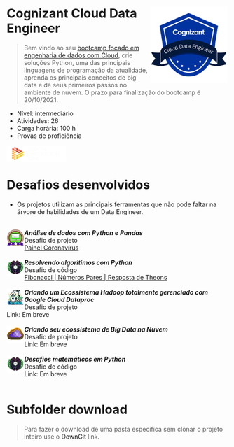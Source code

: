 <div width="100%">
        <img src="./atividades/cognizant.png" width="35%" align="right">
<h1> Cognizant Cloud Data Engineer </h1>
</div>


> Bem vindo ao seu <a href="https://digitalinnovation.one/bootcamps/cognizant-cloud-data-engineer">bootcamp focado em engenharia de dados com Cloud</a>, crie soluções Python, uma das principais linguagens de programação da atualidade, aprenda os principais conceitos de big data e dê seus primeiros passos no ambiente de nuvem. O prazo para finalização do bootcamp é 20/10/2021.

* Nível: intermediário
* Atividades: 26
* Carga horária: 100 h
* Provas de proficiência 

<div width="100%">
    <img src="./atividades/dio.png" align="left">
</div>

<br><br>
<h1> Desafios desenvolvidos</h1>

- Os projetos utilizam as principais ferramentas que não pode faltar na árvore de habilidades de um Data Engineer.

<br>
<div width="100%">
        <img src="./atividades/dio_bagde_desafio1.png" width="8%" align="left">
        <em><b>Análise de dados com Python e Pandas</b></em><br>
        Desafio de projeto<br>
        <a href="https://github.com/jclizar/bootcamp_Cognizant_CloudDataEngineer/tree/main/atividades/14_Analise_de_dados_com_Python_e_Pandas">Painel Coronavírus</a>
</div>
<br>
<div width="100%">
        <img src="./atividades/dio_bagde_desafio4.png" width="8%" align="left">
        <em><b>Resolvendo algoritimos com Python</b></em><br>
        Desafio de código<br>
        <a href="https://github.com/jclizar/bootcamp_Cognizant_CloudDataEngineer/tree/main/atividades/15_Resolvendo_algoritmos_com_Python">Fibonacci | Números Pares | Resposta de Theons</a>
</div>
<br>
<div width="100%">
        <img src="./atividades/dio_bagde_desafio2.png" width="8%" align="left">
        <em><b>Criando um Ecossistema Hadoop totalmente gerenciado com Google Cloud Dataproc</b></em><br>
        Desafio de projeto<br>
        Link: Em breve
</div>
<br>
<div width="100%">
        <img src="./atividades/dio_bagde_desafio3.png" width="8%" align="left">
        <em><b>Criando seu ecossistema de Big Data na Nuvem</b></em><br>
        Desafio de projeto<br>
        Link: Em breve
</div>
<br>
<div width="100%">
        <img src="./atividades/dio_bagde_desafio4.png" width="8%" align="left">
        <em><b>Desafios matemáticos em Python</b></em><br>
        Desafio de código<br>
        Link: Em breve
</div>
<br>

# Subfolder download
> Para fazer o download de uma pasta especifica sem clonar o projeto inteiro use o <a hre="https://downgit.github.io/">DownGit</a> link.

